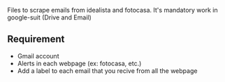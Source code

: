 Files to scrape emails from idealista and fotocasa.
It's mandatory work in google-suit (Drive and Email)

## Requirement
- Gmail account
- Alerts in each webpage (ex: fotocasa, etc.)
- Add a label to each email that you recive from all the webpage
